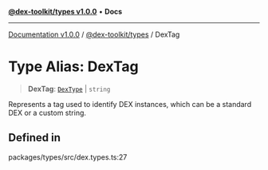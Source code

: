 [**@dex-toolkit/types v1.0.0**](../README.md) • **Docs**

***

[Documentation v1.0.0](../../../packages.md) / [@dex-toolkit/types](../README.md) / DexTag

# Type Alias: DexTag

> **DexTag**: [`DexType`](DexType.md) \| `string`

Represents a tag used to identify DEX instances, which can be a standard DEX or a custom string.

## Defined in

packages/types/src/dex.types.ts:27
